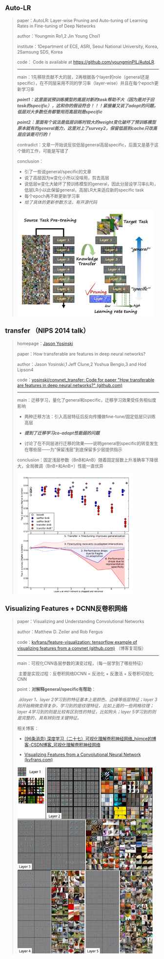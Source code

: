 ## Auto-LR

> paper：AutoLR: Layer-wise Pruning and Auto-tuning of Learning Rates in Fine-tuning of Deep Networks
>
> author：Youngmin Ro1,2 Jin Young Choi1
>
> institute：1Department of ECE, ASRI, Seoul National University, Korea, 2Samsung SDS, Korea
>
> code： Code is available at https://github.com/youngminPIL/AutoLR.
>
> ---
>
> main：1先移除贡献不大的层，2再根据各个layer的role（general还是specific），在不同层采用不同的学习率（layer-wise）并且在每个epoch更新学习率
>
> ***point1：这里面说预训练模型的高层对新的task帮助不大（因为是对于旧task的specific），这和你的假设符合！！！紧接着又说了adopt的问题，低层对大多数任务都管用而高层则是specific***
>
> ***point2：里面有个说法是低层训练时较大的weight变化破坏了预训练模型原本就有的general能力，这里对上了survey2，保留低层到cache只改高层应该是可行的！***
>
> contradict：文章一开始说反驳低层general高层specific，后面又是基于这个做的工作，可能是写错了
>
> conclusion：
>
> * 引了一些说general/specific的文章
> * 说了高层因为w变化小所以没啥用，剪去高层
> * 说低层w变化大破坏了预训练模型的general，因此分层设学习率(LR)，低层LR小以此保留general，高层LR大来适应新的specific task
> * 每个epoch再不断更新学习率
> * *给了具体的更新参数方法，有开源代码*
>
> <img src="survey1.assets/屏幕截图 2022-10-18 183727.png" style="zoom: 67%;" />







## transfer （NIPS 2014 talk）

> homepage：[Jason Yosinski](https://yosinski.com/transfer)
>
> paper：How transferable are features in deep neural networks?
>
> author：Jason Yosinski,1 Jeff Clune,2 Yoshua Bengio,3 and Hod Lipson4
>
> code：[yosinski/convnet_transfer: Code for paper "How transferable are features in deep neural networks?" (github.com)](https://github.com/yosinski/convnet_transfer)
>
> ---
>
> main：迁移学习，量化了general和specific，迁移学习效果受任务相似度影响
>
>  * 两种迁移方法：引入高层特征后反向传播做fine-tune/固定低层只训练高层
>
> * ***提到了迁移学习co-adapt性能弱的问题***
> * 讨论了在不同层进行迁移的效果——说明general到specific的转变发生在哪些层——为“保留浅层”到底保留多少层提供指示
>
> conclusion：固定浅层参数（BnB和AnB）随着固定层数上升准确率下降很大，全局微调（BnB+和AnB+）性能一直优异
>
> <img src="survey1.assets/7691878-95b841d6760c76c0.webp" style="zoom: 67%;" />







## Visualizing Features + DCNN反卷积网络

> paper：Visualizing and Understanding Convolutional Networks
>
> author：Matthew D. Zeiler and Rob Fergus
>
> code：[kvfrans/feature-visualization: tensorflow example of visualizing features from a convnet (github.com)](https://github.com/kvfrans/feature-visualization)  （博客复现版）
>
> ---
>
> main：可视化CNN各层参数的演变过程，（每一层学到了哪些特征）
>
> ​		主要是实现过程：反卷积网络DCNN = 反池化 + 反激活 + 反卷积可视化CNN
>
> point：**对解释general/specific有帮助**：
>
> ​		*从layer 1、layer 2学习到的特征基本上是颜色、边缘等低层特征；layer 3则开始稍微变得复杂，学习到的是纹理特征，比如上面的一些网格纹理；layer 4学习到的则是比较有区别性的特征，比如狗头；layer 5学习到的则是完整的，具有辨别性关键特征。*
>
> 相关博客：
>
> * [(96条消息) 深度学习（二十七）可视化理解卷积神经网络_hjimce的博客-CSDN博客_可视化理解卷积神经网络](https://blog.csdn.net/hjimce/article/details/50544370)
>
> * [Visualizing Features from a Convolutional Neural Network (kvfrans.com)](https://kvfrans.com/visualizing-features-from-a-convolutional-neural-network/)
>
> <img src="survey1.assets/20160119194801423.png" style="zoom: 67%;" />
